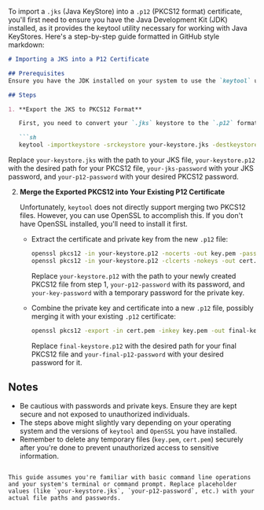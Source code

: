 To import a `.jks` (Java KeyStore) into a `.p12` (PKCS12 format) certificate, you'll first need to ensure you have the Java Development Kit (JDK) installed, as it provides the keytool utility necessary for working with Java KeyStores. Here's a step-by-step guide formatted in GitHub style markdown:

```markdown
# Importing a JKS into a P12 Certificate

## Prerequisites
Ensure you have the JDK installed on your system to use the `keytool` utility. You can verify the installation by running `java -version` and `keytool` in your command line or terminal.

## Steps

1. **Export the JKS to PKCS12 Format**

   First, you need to convert your `.jks` keystore to the `.p12` format. Open a terminal or command prompt and execute the following command:

   ```sh
   keytool -importkeystore -srckeystore your-keystore.jks -destkeystore your-keystore.p12 -srcstoretype JKS -deststoretype PKCS12 -srcstorepass your-jks-password -deststorepass your-p12-password
   ```

   Replace `your-keystore.jks` with the path to your JKS file, `your-keystore.p12` with the desired path for your PKCS12 file, `your-jks-password` with your JKS password, and `your-p12-password` with your desired PKCS12 password.

2. **Merge the Exported PKCS12 into Your Existing P12 Certificate**

   Unfortunately, `keytool` does not directly support merging two PKCS12 files. However, you can use OpenSSL to accomplish this. If you don't have OpenSSL installed, you'll need to install it first.

   - Extract the certificate and private key from the new `.p12` file:

     ```sh
     openssl pkcs12 -in your-keystore.p12 -nocerts -out key.pem -passin pass:your-p12-password -passout pass:your-key-password
     openssl pkcs12 -in your-keystore.p12 -clcerts -nokeys -out cert.pem -passin pass:your-p12-password
     ```

     Replace `your-keystore.p12` with the path to your newly created PKCS12 file from step 1, `your-p12-password` with its password, and `your-key-password` with a temporary password for the private key.

   - Combine the private key and certificate into a new `.p12` file, possibly merging it with your existing `.p12` certificate:

     ```sh
     openssl pkcs12 -export -in cert.pem -inkey key.pem -out final-keystore.p12 -passin pass:your-key-password -passout pass:your-final-p12-password
     ```

     Replace `final-keystore.p12` with the desired path for your final PKCS12 file and `your-final-p12-password` with your desired password for it.

## Notes

- Be cautious with passwords and private keys. Ensure they are kept secure and not exposed to unauthorized individuals.
- The steps above might slightly vary depending on your operating system and the versions of `keytool` and `OpenSSL` you have installed.
- Remember to delete any temporary files (`key.pem`, `cert.pem`) securely after you're done to prevent unauthorized access to sensitive information.
```

This guide assumes you're familiar with basic command line operations and your system's terminal or command prompt. Replace placeholder values (like `your-keystore.jks`, `your-p12-password`, etc.) with your actual file paths and passwords.